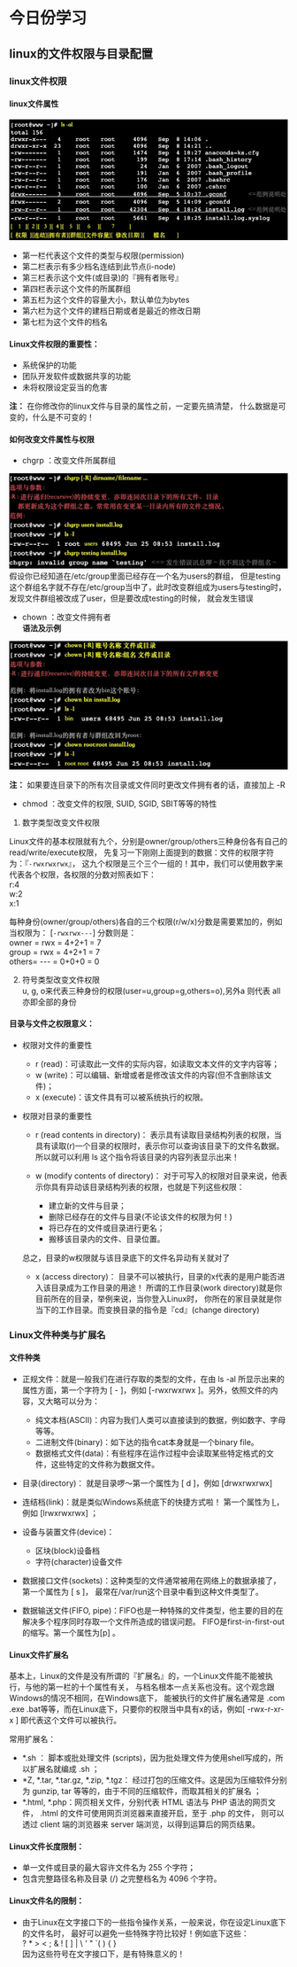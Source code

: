 # 今日份学习
## linux的文件权限与目录配置
### linux文件权限
#### linux文件属性  

![avatar](https://github.com/fangqihao/picture/blob/master/linux1.jpg)  

- 第一栏代表这个文件的类型与权限(permission)
- 第二栏表示有多少档名连结到此节点(i-node)
- 第三栏表示这个文件(或目录)的『拥有者账号』
- 第四栏表示这个文件的所属群组
- 第五栏为这个文件的容量大小，默认单位为bytes
- 第六栏为这个文件的建档日期或者是最近的修改日期
- 第七栏为这个文件的档名  

#### Linux文件权限的重要性：
- 系统保护的功能
- 团队开发软件或数据共享的功能
- 未将权限设定妥当的危害  

**注：** 在你修改你的linux文件与目录的属性之前，一定要先搞清楚， 什么数据是可变的，什么是不可变的！  

#### 如何改变文件属性与权限
- chgrp ：改变文件所属群组 

![avatar](https://github.com/fangqihao/picture/blob/master/linux2.jpg)  
假设你已经知道在/etc/group里面已经存在一个名为users的群组， 但是testing这个群组名字就不存在/etc/group当中了，此时改变群组成为users与testing时，发现文件群组被改成了user，但是要改成testing的时候， 就会发生错误

- chown ：改变文件拥有者  
**语法及示例**  

![avatar](https://github.com/fangqihao/picture/blob/master/linux3.jpg)   

**注：** 如果要连目录下的所有次目录或文件同时更改文件拥有者的话，直接加上 -R 

- chmod ：改变文件的权限, SUID, SGID, SBIT等等的特性  
   
 1. 数字类型改变文件权限

Linux文件的基本权限就有九个，分别是owner/group/others三种身份各有自己的read/write/execute权限， 先复习一下刚刚上面提到的数据：文件的权限字符为：『`-rwxrwxrwx`』， 这九个权限是三个三个一组的！其中，我们可以使用数字来代表各个权限，各权限的分数对照表如下：  
r:4  
w:2  
x:1

每种身份(owner/group/others)各自的三个权限(r/w/x)分数是需要累加的，例如当权限为： [`-rwxrwx---`] 分数则是：  
owner = rwx = 4+2+1 = 7  
group = rwx = 4+2+1 = 7  
others= --- = 0+0+0 = 0

2. 符号类型改变文件权限  
u, g, o来代表三种身份的权限(user=u,group=g,others=o),另外a 则代表 all 亦即全部的身份  

#### 目录与文件之权限意义：
- 权限对文件的重要性
   
   - r (read)：可读取此一文件的实际内容，如读取文本文件的文字内容等；
   - w (write)：可以编辑、新增或者是修改该文件的内容(但不含删除该文件)；
   - x (execute)：该文件具有可以被系统执行的权限。  

- 权限对目录的重要性  
  
   - r (read contents in directory)：
   表示具有读取目录结构列表的权限，当具有读取(r)一个目录的权限时，表示你可以查询该目录下的文件名数据。 所以就可以利用 ls 这个指令将该目录的内容列表显示出来！

   - w (modify contents of directory)：
对于可写入的权限对目录来说，他表示你具有异动该目录结构列表的权限，也就是下列这些权限：

      - 建立新的文件与目录；
      - 删除已经存在的文件与目录(不论该文件的权限为何！)
      - 将已存在的文件或目录进行更名；
      - 搬移该目录内的文件、目录位置。

  总之，目录的w权限就与该目录底下的文件名异动有关就对了

   - x (access directory)：
目录不可以被执行，目录的x代表的是用户能否进入该目录成为工作目录的用途！ 所谓的工作目录(work directory)就是你目前所在的目录，举例来说，当你登入Linux时， 你所在的家目录就是你当下的工作目录。而变换目录的指令是『cd』(change directory)  

### Linux文件种类与扩展名
#### 文件种类
- 正规文件：就是一般我们在进行存取的类型的文件，在由 ls -al 所显示出来的属性方面，第一个字符为 [ - ]，例如 [-rwxrwxrwx ]。另外，依照文件的内容，又大略可以分为：
   - 纯文本档(ASCII)：内容为我们人类可以直接读到的数据，例如数字、字母等等。 
   - 二进制文件(binary)：如下达的指令cat本身就是一个binary file。
   - 数据格式文件(data)：有些程序在运作过程中会读取某些特定格式的文件，这些特定的文件称为数据文件。  

- 目录(directory)：  就是目录啰～第一个属性为 [ d ]，例如 [drwxrwxrwx]  

- 连结档(link)：就是类似Windows系统底下的快捷方式啦！ 第一个属性为 [ l ](英文L的小写)，例如 [lrwxrwxrwx] ；

- 设备与装置文件(device)：  
   - 区块(block)设备档 
   - 字符(character)设备文件


- 数据接口文件(sockets)：这种类型的文件通常被用在网络上的数据承接了，第一个属性为 [ s ]， 最常在/var/run这个目录中看到这种文件类型了。  
- 数据输送文件(FIFO, pipe)：FIFO也是一种特殊的文件类型，他主要的目的在解决多个程序同时存取一个文件所造成的错误问题。 FIFO是first-in-first-out的缩写。第一个属性为[p] 。  

#### Linux文件扩展名
基本上，Linux的文件是没有所谓的『扩展名』的，一个Linux文件能不能被执行，与他的第一栏的十个属性有关， 与档名根本一点关系也没有。这个观念跟Windows的情况不相同，在Windows底下， 能被执行的文件扩展名通常是 .com .exe .bat等等，而在Linux底下，只要你的权限当中具有x的话，例如[ -rwx-r-xr-x ] 即代表这个文件可以被执行。 

常用扩展名：
- *.sh ： 脚本或批处理文件 (scripts)，因为批处理文件为使用shell写成的，所以扩展名就编成 .sh ；
- *Z, *.tar, *.tar.gz, *.zip, *.tgz： 经过打包的压缩文件。这是因为压缩软件分别为 gunzip, tar 等等的，由于不同的压缩软件，而取其相关的扩展名 ；
- *.html, *.php：网页相关文件，分别代表 HTML 语法与 PHP 语法的网页文件， .html 的文件可使用网页浏览器来直接开启，至于 .php 的文件， 则可以透过 client 端的浏览器来 server 端浏览，以得到运算后的网页结果。  

#### Linux文件长度限制：
- 单一文件或目录的最大容许文件名为 255 个字符；
- 包含完整路径名称及目录 (/) 之完整档名为 4096 个字符。  

#### Linux文件名的限制：
- 由于Linux在文字接口下的一些指令操作关系，一般来说，你在设定Linux底下的文件名时， 最好可以避免一些特殊字符比较好！例如底下这些：  
   ? * > < ; & ! [ ] | \ ' " `( ) { }  
因为这些符号在文字接口下，是有特殊意义的！